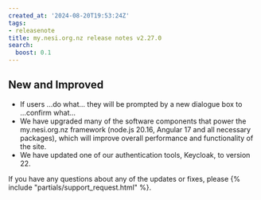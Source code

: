 ```yaml
---
created_at: '2024-08-20T19:53:24Z'
tags:
- releasenote
title: my.nesi.org.nz release notes v2.27.0
search:
  boost: 0.1
---
```


## New and Improved

- If users ...do what... they will be prompted by a new dialogue box to ...confirm what... 
- We have upgraded many of the software components that power the my.nesi.org.nz framework (node.js 20.16, Angular 17 and all necessary packages), which will improve overall performance and functionality of the site.  
- We have updated one of our authentication tools, Keycloak, to version 22.


If you have any questions about any of the updates or fixes, please
{% include "partials/support_request.html" %}.
